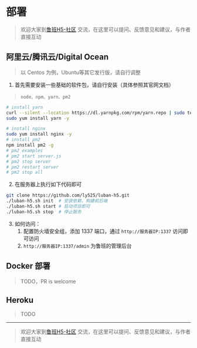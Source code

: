 # 部署
> 欢迎大家到[鲁班H5-社区](https://support.qq.com/products/93432/) 交流，在这里可以提问、反馈意见和建议，与作者直接互动

## 阿里云/腾讯云/Digital Ocean
> 以 Centos 为例，Ubuntu等其它发行版，请自行调整

1. 首先需要安装一些基础的软件包，请自行安装（具体参照其官网文档）
>  `node、npm、yarn、pm2`

  ```bash
  # install yarn
  curl --silent --location https://dl.yarnpkg.com/rpm/yarn.repo | sudo tee /etc/yum.repos.d/yarn.repo
  sudo yum install yarn -y

  # install nginx
  sudo yum install nginx -y
  # install pm2
  npm install pm2 -g
  # pm2 examples
  # pm2 start server.js
  # pm2 stop server
  # pm2 restart server
  # pm2 stop all
  ```

2. 在服务器上执行如下代码即可

```bash
git clone https://github.com/ly525/luban-h5.git
./luban-h5.sh init  # 安装依赖，构建前后端
./luban-h5.sh start # 启动项目即可
./luban-h5.sh stop  # 停止服务
```

3.  如何访问：
    1.  配置防火墙安全组，添加 1337 端口，通过 `http://服务器IP:1337` 访问即可访问
    2. `http://服务器IP:1337/admin` 为鲁班的管理后台


## Docker 部署
> TODO，PR is welcome

## Heroku
> TODO

---

> 欢迎大家到[鲁班H5-社区](https://support.qq.com/products/93432/) 交流，在这里可以提问、反馈意见和建议，与作者直接互动


<Vssue issueId="7" />
